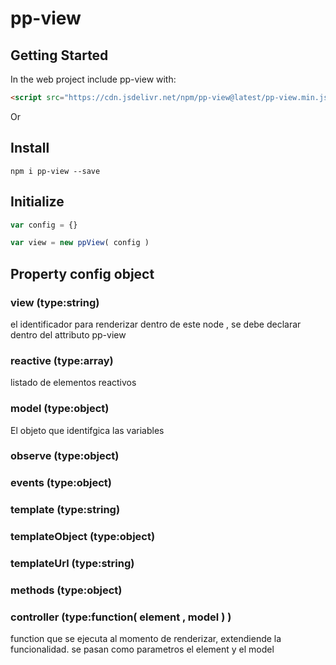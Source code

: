 # pp-view
## Getting Started

In the web project include pp-view with:

```html
<script src="https://cdn.jsdelivr.net/npm/pp-view@latest/pp-view.min.js" ></script>
```

Or

## Install

```console
npm i pp-view --save
```
## Initialize

```javascript
var config = {}

var view = new ppView( config )
```

## Property config object

### view (type:string)

el identificador para renderizar dentro de este node , se debe declarar dentro del attributo pp-view

### reactive (type:array)

listado de elementos reactivos

### model (type:object)

El objeto que identifgica las variables

### observe (type:object)
### events (type:object)
### template (type:string)
### templateObject (type:object)
### templateUrl (type:string)
### methods (type:object)
### controller (type:function( element , model ) )

function que se ejecuta al momento de renderizar, extendiende la funcionalidad.
se pasan como parametros el element  y el model
